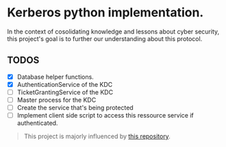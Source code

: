 # Kerberos python implementation.

In the context of cosolidating knowledge and lessons about cyber security, this project's goal is to further our understanding about this protocol.

## TODOS

- [x] Database helper functions.
- [x] AuthenticationService of the KDC
- [ ] TicketGrantingService of the KDC
- [ ] Master process for the KDC
- [ ] Create the service that's being protected
- [ ] Implement client side script to access this ressource service if authenticated.

> This project is majorly influenced by [this repository](https://github.com/PrasannaVenkadesh/kerberos-auth-tgs-prototype).
